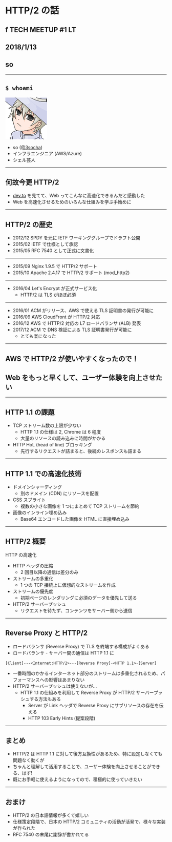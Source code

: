 # HTTP/2 の話
## f TECH MEETUP #1 LT
## 2018/1/13
## so

---

## `$ whoami`

![so](img/so.png)

- so ([@3socha](https://twitter.com/3socha))
- インフラエンジニア (AWS/Azure)
- シェル芸人

---

## 何故今更 HTTP/2

- [dev.to](https://dev.to) を見てて、Web ってこんなに高速化できるんだと感動した
- Web を高速化させるためのいろんな仕組みを学ぶ手始めに

---

## HTTP/2 の歴史

- 2012/12 SPDY を元に IETF ワーキンググループでドラフト公開
- 2015/02 IETF で仕様として承認
- 2015/05 RFC 7540 として正式に文書化

---

- 2015/09 Nginx 1.9.5 で HTTP/2 サポート
- 2015/10 Apache 2.4.17 で HTTP/2 サポート (mod_http2)

---

- 2016/04 Let's Encrypt が正式サービス化
    - HTTP/2 は TLS がほぼ必須

---

- 2016/01 ACM がリリース、AWS で使える TLS 証明書の発行が可能に
- 2016/09 AWS CloudFront が HTTP/2 対応
- 2016/12 AWS で HTTP/2 対応の L7 ロードバランサ (ALB) 発表
- 2017/12 ACM で DNS 検証による TLS 証明書発行が可能に
    - とても楽になった

---

## AWS で HTTP/2 が使いやすくなったので！
## Web をもっと早くして、ユーザー体験を向上させたい

---

## HTTP 1.1 の課題

- TCP ストリーム数の上限が少ない
    - HTTP 1.1 の仕様は 2, Chrome は 6 程度
    - 大量のリソースの読み込みに時間がかかる
- HTTP HoL (head of line) ブロッキング
    - 先行するリクエストが詰まると、後続のレスポンスも詰まる

---

## HTTP 1.1 での高速化技術

- ドメインシャーディング
    - 別のドメイン (CDN) にリソースを配置
- CSS スプライト
    - 複数の小さな画像を 1 つにまとめて TCP ストリームを節約
- 画像のインライン埋め込み
    - Base64 エンコードした画像を HTML に直接埋め込み

---

## HTTP/2 概要

HTTP の高速化

- HTTP ヘッダの圧縮
    - 2 回目以降の通信は差分のみ
- ストリームの多重化
    - 1 つの TCP 接続上に仮想的なストリームを作成
- ストリームの優先度
    - 初期ページのレンダリングに必須のデータを優先して送る
- HTTP/2 サーバープッシュ
    - リクエストを待たず、コンテンツをサーバー側から送信

---

## Reverse Proxy と HTTP/2

- ロードバランサ (Reverse Proxy) で TLS を終端する構成がよくある
- ロードバランサ - サーバー間の通信は HTTP 1.1 に

```
[Client]---<Internet:HTTP/2>---[Reverse Proxy]-<HTTP 1.1>-[Server]
```

- 一番時間のかかるインターネット部分のストリームは多重化されるため、パフォーマンスへの影響はあまりない
- HTTP/2 サーバープッシュは使えないが...
    - HTTP 1.1 の仕組みを利用して Reverse Proxy が HTTP/2 サーバープッシュする方法もある
        - Server が Link ヘッダで Reverse Proxy にサブリソースの存在を伝える
        - HTTP 103 Early Hints (提案段階)

---

## まとめ

- HTTP/2 は HTTP 1.1 に対して後方互換性があるため、特に設定しなくても問題なく動くが
- ちゃんと理解して活用することで、ユーザー体験を向上させることができる、はず!
- 既にお手軽に使えるようになってので、積極的に使っていきたい

---

## おまけ

- HTTP/2 の日本語情報が多くて嬉しい
- 仕様策定段階で、日本の HTTP/2 コミュニティの活動が活発で、様々な実装が作られた
- RFC 7540 の末尾に謝辞が書かれてる
